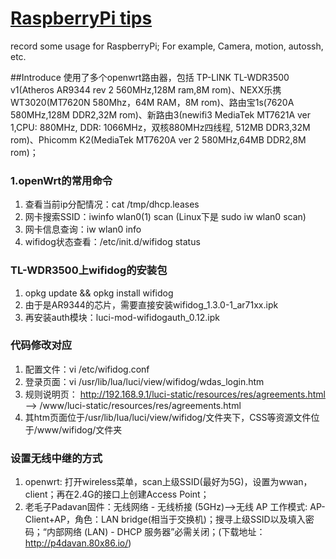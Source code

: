 # [RaspberryPi tips](https://github.com/lizpcarl/RaspberryPi-tips)
record some usage for RaspberryPi; For example,  Camera, motion, autossh, etc.

##Introduce
使用了多个openwrt路由器，包括 TP-LINK TL-WDR3500 v1(Atheros AR9344 rev 2 560MHz,128M ram,8M rom)、NEXX乐携 WT3020(MT7620N 580Mhz，64M RAM，8M rom)、路由宝1s(7620A 580MHz,128M DDR2,32M rom)、新路由3(newifi3 MediaTek MT7621A ver 1,CPU: 880MHz, DDR: 1066MHz，双核880MHz四线程, 512MB DDR3,32M rom)、Phicomm K2(MediaTek MT7620A ver 2 580MHz,64MB DDR2,8M rom)；

### 1.openWrt的常用命令
1. 查看当前ip分配情况：cat /tmp/dhcp.leases
2. 网卡搜索SSID：iwinfo wlan0(1) scan (Linux下是 sudo iw wlan0 scan)
3. 网卡信息查询：iw wlan0 info
3. wifidog状态查看：/etc/init.d/wifidog status


### TL-WDR3500上wifidog的安装包
1. opkg update && opkg install wifidog
2. 由于是AR9344的芯片，需要直接安装wifidog_1.3.0-1_ar71xx.ipk
3. 再安装auth模块：luci-mod-wifidogauth_0.12.ipk

### 代码修改对应
1. 配置文件：vi /etc/wifidog.conf
2. 登录页面：vi /usr/lib/lua/luci/view/wifidog/wdas_login.htm
3. 规则说明页：
http://192.168.9.1/luci-static/resources/res/agreements.html
-->
/www/luci-static/resources/res/agreements.html
4. 其htm页面位于/usr/lib/lua/luci/view/wifidog/文件夹下，CSS等资源文件位于/www/wifidog/文件夹


### 设置无线中继的方式
1. openwrt: 打开wireless菜单，scan上级SSID(最好为5G)，设置为wwan，client；再在2.4G的接口上创建Access Point；
2. 老毛子Padavan固件：无线网络 - 无线桥接 (5GHz)-->无线 AP 工作模式:	AP-Client+AP，角色：LAN bridge(相当于交换机)；搜寻上级SSID以及填入密码；“内部网络 (LAN) - DHCP 服务器”必需关闭；(下载地址：http://p4davan.80x86.io/)



